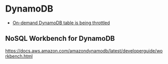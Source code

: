 # DynamoDB

- [On-demand DynamoDB table is being throttled](https://aws.amazon.com/premiumsupport/knowledge-center/on-demand-table-throttling-dynamodb/)

## NoSQL Workbench for DynamoDB
https://docs.aws.amazon.com/amazondynamodb/latest/developerguide/workbench.html
